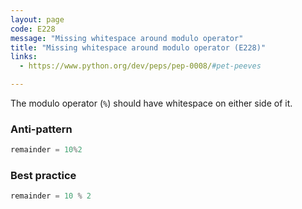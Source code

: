 ```yaml
---
layout: page
code: E228
message: "Missing whitespace around modulo operator"
title: "Missing whitespace around modulo operator (E228)"
links:
  - https://www.python.org/dev/peps/pep-0008/#pet-peeves

---
```


The modulo operator (`%`) should have whitespace on either side of it.

### Anti-pattern

```python
remainder = 10%2
```

### Best practice

```python
remainder = 10 % 2
```
